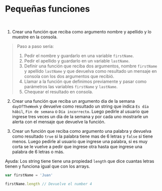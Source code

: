# Pequeñas funciones
​
1. Crear una función que reciba como argumento nombre y apellido y lo muestre en la consola.

> Paso a paso sería:
> 1. Pedir el nombre y guardarlo en una variable `firstName`.
> 2. Pedir el apellido y guardarlo en un variable `lastName`.
> 3. Definir una función que reciba dos argumentos, nombre `firstName` y apellido `lastName` y que devuelva como resultado un mensaje en consola con los dos argumentos que recibió.
> 4. Llamar a la función que definimos previamente y pasar como parámetros las variables `firstName` y `lastName`.
> 5. Chequear el resultado en consola.

2. Crear una función que reciba un argumento dia de la semana `dayOfTheWeek` y devuelve como resultado un string que indica `Es día hábil`, `Fin de semana` o `Día incorrecto`. Luego pedirle al usuario que ingrese tres veces un  día de la semana y por cada uno mostrarle un alerta con el mensaje que devuelve la función. 

3. Crear un función que reciba como argumento una palabra y devuelva como resultado `true` si la palabra tiene mas de 6 letras y `false` si tiene menos. Luego pedirle al usuario que ingrese una palabra, si es muy corta se le vuelve a pedir que ingrese otra hasta que ingrese una palabra de 6 letras o más.

Ayuda: Los string tiene tiene una propiedad `length` que dice cuantas letras tienen y funciona igual que con los arrays.

```js
var firstName = 'Juan'

firstName.length // Devuelve el number 4
```
